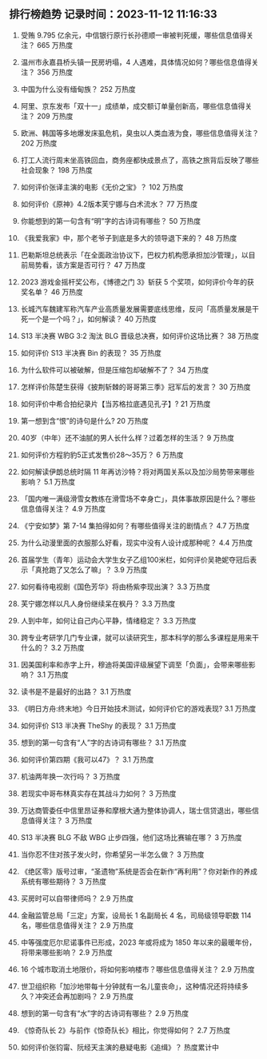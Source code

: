 
## 排行榜趋势 记录时间：2023-11-12 11:16:33
  
  1. 受贿 9.795 亿余元，中信银行原行长孙德顺一审被判死缓，哪些信息值得关注？ 665 万热度
    
  2. 温州市永嘉县桥头镇一民房坍塌，4 人遇难，具体情况如何？哪些信息值得关注？ 356 万热度
    
  3. 中国为什么没有缅甸族？ 252 万热度
    
  4. 阿里、京东发布「双十一」成绩单，成交额订单量创新高，哪些信息值得关注？ 209 万热度
    
  5. 欧洲、韩国等多地爆发床虱危机，臭虫以人类血液为食，哪些信息值得关注？ 202 万热度
    
  6. 打工人流行周末坐高铁回血，商务座都快成景点了，高铁之旅背后反映了哪些社会现象？ 198 万热度
    
  7. 如何评价张译主演的电影《无价之宝》？ 102 万热度
    
  8. 如何评价《原神》4.2版本芙宁娜与白术流水？ 77 万热度
    
  9. 你能想到的第一句含有“明”字的古诗词有哪些？ 50 万热度
    
  10. 《我爱我家》中，那个老爷子到底是多大的领导退下来的？ 48 万热度
    
  11. 巴勒斯坦总统表示「在全面政治协议下，巴权力机构愿承担加沙管理」，以目前局势看，该方案是否可行？ 47 万热度
    
  12. 2023 游戏金摇杆奖公布，《博德之门 3》斩获 5 个奖项，如何评价今年的获奖名单？ 46 万热度
    
  13. 长城汽车魏建军称汽车产业高质量发展需要底线思维，反问「高质量发展是干死一个是一个吗？」，如何解读？ 40 万热度
    
  14. S13 半决赛 WBG 3:2 淘汰 BLG 晋级总决赛，如何评价这场比赛？ 38 万热度
    
  15. 如何评价 S13 半决赛 Bin 的表现？ 35 万热度
    
  16. 为什么软件可以被破解，但是压缩包却破解不了？ 34 万热度
    
  17. 怎样评价陈楚生获得《披荆斩棘的哥哥第三季》冠军后的发言？ 30 万热度
    
  18. 如何评价中希合拍纪录片【当苏格拉底遇见孔子】? 21 万热度
    
  19. 第一想到含“恨”的诗句是什么? 20 万热度
    
  20. 40岁（中年）还不油腻的男人长什么样？过着怎样的生活？ 9 万热度
    
  21. 如何评价方程豹豹5正式发售价28～35万？ 6 万热度
    
  22. 如何解读伊朗总统时隔 11 年再访沙特？将对两国关系以及加沙局势带来哪些影响？ 5.1 万热度
    
  23. 「国内唯一满级滑雪女教练在滑雪场不幸身亡」，具体事故原因是什么？哪些信息值得关注？ 4.9 万热度
    
  24. 《宁安如梦》第 7-14 集拍得如何？有哪些值得关注的剧情点？ 4.7 万热度
    
  25. 为什么动漫里面的衣服那么好看，现实中没有人设计成那种呢？ 4.4 万热度
    
  26. 首届学生（青年）运动会大学生女子乙组100米栏，如何评价吴艳妮夺冠后表示「真抢跑了又怎么了嘛」？ 3.9 万热度
    
  27. 如何看待电视剧《国色芳华》将由杨紫李现出演？ 3.3 万热度
    
  28. 芙宁娜怎样以凡人身份继续呆在枫丹？ 3.3 万热度
    
  29. 人到中年，如何让自己内心平静，情绪稳定？ 3.3 万热度
    
  30. 跨专业考研学几门专业课，就可以读研究生，那本科学的那么多课程是用来干什么的？ 3.2 万热度
    
  31. 因美国利率和赤字上升，穆迪将美国评级展望下调至「负面」，会带来哪些影响？ 3.1 万热度
    
  32. 读书是不是最好的出路？ 3.1 万热度
    
  33. 《明日方舟:终末地》今日开始技术测试，如何评价它的游戏表现? 3.1 万热度
    
  34. 如何评价 S13 半决赛 TheShy 的表现？ 3.1 万热度
    
  35. 想到的第一句含有“人”字的古诗词有哪些？ 3.1 万热度
    
  36. 如何评价第四期《我可以47》？ 3.1 万热度
    
  37. 机油两年换一次行吗？ 3 万热度
    
  38. 若现实中哥布林真实存在其战斗力如何？ 3 万热度
    
  39. 万达商管委任中信里昂证券和摩根大通为整体协调人，瑞士信贷退出，哪些信息值得关注？ 3 万热度
    
  40. S13 半决赛 BLG 不敌 WBG 止步四强，他们这场比赛输在哪？ 3 万热度
    
  41. 当你忍不住对孩子发火时，你希望另一半怎么做？ 3 万热度
    
  42. 《绝区零》版号过审，“圣遗物”系统是否会在新作“再利用”？你对新作的养成系统有哪些期待？ 3 万热度
    
  43. 买房时可以自带律师吗？ 2.9 万热度
    
  44. 金融监管总局「三定」方案，设局长 1 名副局长 4 名，司局级领导职数 114 名，哪些信息值得关注？ 2.9 万热度
    
  45. 中等强度厄尔尼诺事件已形成，2023 年或将成为 1850 年以来的最暖年份，将带来哪些影响？ 2.9 万热度
    
  46. 16 个城市取消土地限价，将如何影响楼市？哪些信息值得关注？ 2.9 万热度
    
  47. 世卫组织称「加沙地带每十分钟就有一名儿童丧命」，这种情况还将持续多久？冲突还会再加剧吗？ 2.9 万热度
    
  48. 想到的第一句含有“水”字的古诗词有哪些？ 2.9 万热度
    
  49. 《惊奇队长 2》与前作《惊奇队长》相比，你觉得如何？ 2.7 万热度
    
  50. 如何评价张钧甯、阮经天主演的悬疑电影《追缉》？ 热度累计中
    